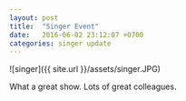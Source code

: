 ```yaml
---
layout: post
title:  "Singer Event"
date:   2016-06-02 23:12:07 +0700
categories: singer update
---
```

![singer]({{ site.url }}/assets/singer.JPG)

What a great show.  Lots of great colleagues.
